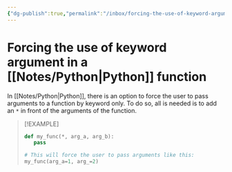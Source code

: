 ```yaml
---
{"dg-publish":true,"permalink":"/inbox/forcing-the-use-of-keyword-argument-in-a-python-function/"}
---
```




# Forcing the use of keyword argument in a [[Notes/Python\|Python]] function
In [[Notes/Python\|Python]], there is an option to force the user to pass arguments to a function by keyword only. To do so, all is needed is to add an `*` in front of the arguments of the function.

>[!EXAMPLE]
> ```python
> def my_func(*, arg_a, arg_b):
>    pass
>
> # This will force the user to pass arguments like this:
> my_func(arg_a=1, arg_=2)
> ```

